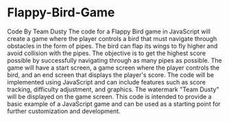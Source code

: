 # Flappy-Bird-Game
Code By Team Dusty
The code for a Flappy Bird game in JavaScript will create a game where the player controls a bird that must navigate through obstacles in the form of pipes. The bird can flap its wings to fly higher and avoid collision with the pipes. The objective is to get the highest score possible by successfully navigating through as many pipes as possible. The game will have a start screen, a game screen where the player controls the bird, and an end screen that displays the player's score. The code will be implemented using JavaScript and can include features such as score tracking, difficulty adjustment, and graphics. The watermark "Team Dusty" will be displayed on the game screen. This code is intended to provide a basic example of a JavaScript game and can be used as a starting point for further customization and development.
